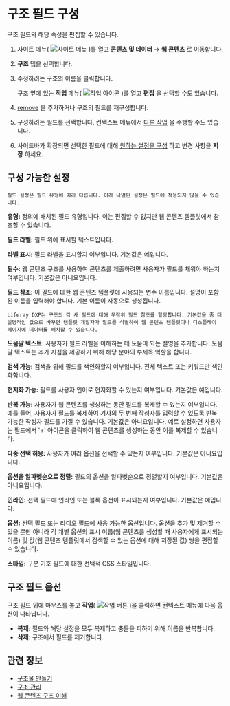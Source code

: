 # 구조 필드 구성

구조 필드와 해당 속성을 편집할 수 있습니다.

1. 사이트 메뉴( ![사이트 메뉴](../../../images/icon-product-menu.png) )를 열고 **콘텐츠 및 데이터** &rarr; **웹 콘텐츠** 로 이동합니다.

1. **구조** 탭을 선택합니다.

1. 수정하려는 구조의 이름을 클릭합니다.

   구조 옆에 있는 **작업** 메뉴( ![작업 아이콘](../../../images/icon-actions.png) )를 열고 **편집** 을 선택할 수도 있습니다.

1. [remove](#structure-field-options) 을 추가하거나 구조의 필드를 재구성합니다.

1. 구성하려는 필드를 선택합니다. 컨텍스트 메뉴에서 [다른 작업](#structure-field-options) 을 수행할 수도 있습니다.

1. 사이드바가 확장되면 선택한 필드에 대해 [원하는 설정을 구성](#configurable-settings) 하고 변경 사항을 **저장** 하세요.

## 구성 가능한 설정

```{important}
필드 설정은 필드 유형에 따라 다릅니다. 아래 나열된 설정은 필드에 적용되지 않을 수 있습니다.
```

**유형:** 정의에 배치된 필드 유형입니다. 이는 편집할 수 없지만 웹 콘텐츠 템플릿에서 참조할 수 있습니다.

**필드 라벨:** 필드 위에 표시할 텍스트입니다.

**라벨 표시:** 필드 라벨을 표시할지 여부입니다. 기본값은 예입니다.

**필수:** 웹 콘텐츠 구조를 사용하여 콘텐츠를 제출하려면 사용자가 필드를 채워야 하는지 여부입니다. 기본값은 아니요입니다.

**필드 참조:** 이 필드에 대한 웹 콘텐츠 템플릿에 사용되는 변수 이름입니다. 설명이 포함된 이름을 입력해야 합니다. 기본 이름이 자동으로 생성됩니다.

```{tip}
Liferay DXP는 구조의 각 새 필드에 대해 무작위 필드 참조를 할당합니다. 기본값을 좀 더 설명적인 값으로 바꾸면 템플릿 개발자가 필드를 식별하여 웹 콘텐츠 템플릿이나 디스플레이 페이지에 데이터를 배치할 수 있습니다.
```

**도움말 텍스트:** 사용자가 필드 라벨을 이해하는 데 도움이 되는 설명을 추가합니다. 도움말 텍스트는 추가 지침을 제공하기 위해 해당 분야의 부제목 역할을 합니다.

**검색 가능:** 검색을 위해 필드를 색인화할지 여부입니다. 전체 텍스트 또는 키워드만 색인화합니다.

**현지화 가능:** 필드를 사용자 언어로 현지화할 수 있는지 여부입니다. 기본값은 예입니다.

**반복 가능:** 사용자가 웹 콘텐츠를 생성하는 동안 필드를 복제할 수 있는지 여부입니다. 예를 들어, 사용자가 필드를 복제하여 기사의 두 번째 작성자를 입력할 수 있도록 반복 가능한 작성자 필드를 가질 수 있습니다. 기본값은 아니요입니다. 예로 설정하면 사용자는 필드에서 '+' 아이콘을 클릭하여 웹 콘텐츠를 생성하는 동안 이를 복제할 수 있습니다.

**다중 선택 허용:** 사용자가 여러 옵션을 선택할 수 있는지 여부입니다. 기본값은 아니요입니다.

**옵션을 알파벳순으로 정렬:** 필드의 옵션을 알파벳순으로 정렬할지 여부입니다. 기본값은 아니요입니다.

**인라인:** 선택 필드에 인라인 또는 블록 옵션이 표시되는지 여부입니다. 기본값은 예입니다.

**옵션:** 선택 필드 또는 라디오 필드에 사용 가능한 옵션입니다. 옵션을 추가 및 제거할 수 있을 뿐만 아니라 각 개별 옵션의 표시 이름(웹 콘텐츠를 생성할 때 사용자에게 표시되는 이름) 및 값(웹 콘텐츠 템플릿에서 검색할 수 있는 옵션에 대해 저장된 값) 쌍을 편집할 수 있습니다.

**스타일:** 구분 기호 필드에 대한 선택적 CSS 스타일입니다.

## 구조 필드 옵션

구조 필드 위에 마우스를 놓고 **작업**( ![작업 버튼](../../../images/icon-app-options.png) )을 클릭하면 컨텍스트 메뉴에 다음 옵션이 나타납니다.

* **복제:** 필드와 해당 설정을 모두 복제하고 충돌을 피하기 위해 이름을 반복합니다.
* **삭제:** 구조에서 필드를 제거합니다.

## 관련 정보

* [구조물 만들기](./creating-structures.md)
* [구조 관리](./managing-structures.md)
* [웹 콘텐츠 구조 이해](./understanding-web-content-structures.md)
